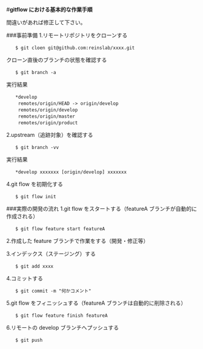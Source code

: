 #**gitflow における基本的な作業手順**

間違いがあれば修正して下さい。

###事前準備
1.リモートリポジトリをクローンする

```
　　$ git cloen git@github.com:reinslab/xxxx.git
```
クローン直後のブランチの状態を確認する
```
　　$ git branch -a
```
実行結果
```
　　*develop
　　 remotes/origin/HEAD -> origin/develop
　　 remotes/origin/develop
　　 remotes/origin/master
　　 remotes/origin/product
```
2.upstream（追跡対象）を確認する
 ```
 　　$ git branch -vv
 ```
実行結果
 ```
 　　*develop xxxxxxx [origin/develop] xxxxxxx
```
4.git flow を初期化する
```
　　$ git flow init
```

###実際の開発の流れ
1.git flow をスタートする（featureA ブランチが自動的に作成される）
```
　　$ git flow feature start featureA
```
2.作成した feature ブランチで作業をする（開発・修正等）

3.インデックス（ステージング）する
```
　　$ git add xxxx
```
4.コミットする
```
　　$ git commit -m "何かコメント"
```
5.git flow をフィニッシュする（featureA ブランチは自動的に削除される）
```
　　$ git flow feature finish featureA
```
6.リモートの develop ブランチへプッシュする
```
　　$ git push
```
